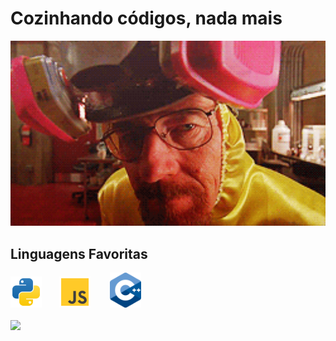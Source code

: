 # Cozinhando códigos, nada mais

<img src="./assets/White.gif" alt="Imagem não encontrada" width="600px" draggable="false"/>

## Linguagens Favoritas

<img src="./assets/py.svg" alt="Python" width="50px" draggable="false"/>&nbsp;&nbsp;&nbsp;&nbsp;&nbsp;&nbsp;
<img src="./assets/js.svg" alt="JavaScript" width="50px" draggable="false"/> &nbsp;&nbsp;&nbsp;&nbsp;&nbsp;&nbsp;
<img src="./assets/c++.png" alt="C++" width="50px" draggable="false"/>

<a href="https://github.com/GustavuSans/">
  <img height="200" align="center" src="https://github-readme-stats.vercel.app/api/top-langs?username=GustavuSans&show_icons=true&theme=transparent&card_width=320"/>
</a>
